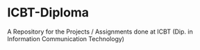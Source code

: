 # ICBT-Diploma
A Repository for the Projects / Assignments done at ICBT (Dip. in Information Communication Technology)
